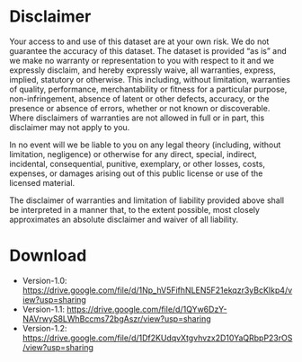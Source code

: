 # Disclaimer
Your access to and use of this dataset are at your own risk. We do not guarantee the accuracy of this dataset. The dataset is provided “as is” and we make no warranty or representation to you with respect to it and we expressly disclaim, and hereby expressly waive, all warranties, express, implied, statutory or otherwise. This including, without limitation, warranties of quality, performance, merchantability or fitness for a particular purpose, non-infringement, absence of latent or other defects, accuracy, or the presence or absence of errors, whether or not known or discoverable. Where disclaimers of warranties are not allowed in full or in part, this disclaimer may not apply to you.

In no event will we be liable to you on any legal theory (including, without limitation, negligence) or otherwise for any direct, special, indirect, incidental, consequential, punitive, exemplary, or other losses, costs, expenses, or damages arising out of this public license or use of the licensed material.

The disclaimer of warranties and limitation of liability provided above shall be interpreted in a manner that, to the extent possible, most closely approximates an absolute disclaimer and waiver of all liability.

# Download

- Version-1.0: https://drive.google.com/file/d/1Np_hV5FifhNLEN5F21ekqzr3yBcKIkp4/view?usp=sharing
- Version-1.1: https://drive.google.com/file/d/1QYw6DzY-NAVrwyS8LWhBccms72bgAszr/view?usp=sharing
- Version-1.2: https://drive.google.com/file/d/1Df2KUdqvXtgvhvzx2D10YaQRbpP23rOS/view?usp=sharing